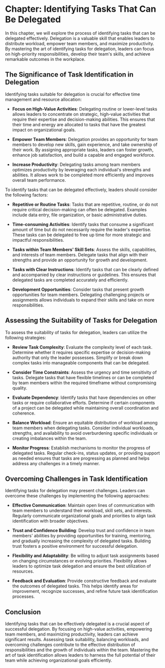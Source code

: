 Chapter: Identifying Tasks That Can Be Delegated
================================================

In this chapter, we will explore the process of identifying tasks that can be delegated effectively. Delegation is a valuable skill that enables leaders to distribute workload, empower team members, and maximize productivity. By mastering the art of identifying tasks for delegation, leaders can focus on high-priority responsibilities, develop their team's skills, and achieve remarkable outcomes in the workplace.

The Significance of Task Identification in Delegation
-----------------------------------------------------

Identifying tasks suitable for delegation is crucial for effective time management and resource allocation:

* **Focus on High-Value Activities**: Delegating routine or lower-level tasks allows leaders to concentrate on strategic, high-value activities that require their expertise and decision-making abilities. This ensures that their time and energy are allocated to tasks that have the greatest impact on organizational goals.

* **Empower Team Members**: Delegation provides an opportunity for team members to develop new skills, gain experience, and take ownership of their work. By assigning appropriate tasks, leaders can foster growth, enhance job satisfaction, and build a capable and engaged workforce.

* **Increase Productivity**: Delegating tasks among team members optimizes productivity by leveraging each individual's strengths and abilities. It allows work to be completed more efficiently and improves overall team performance.

To identify tasks that can be delegated effectively, leaders should consider the following factors:

* **Repetitive or Routine Tasks**: Tasks that are repetitive, routine, or do not require critical decision-making can often be delegated. Examples include data entry, file organization, or basic administrative duties.

* **Time-consuming Activities**: Identify tasks that consume a significant amount of time but do not necessarily require the leader's expertise. These tasks can be delegated to free up time for more strategic and impactful responsibilities.

* **Tasks within Team Members' Skill Sets**: Assess the skills, capabilities, and interests of team members. Delegate tasks that align with their strengths and provide an opportunity for growth and development.

* **Tasks with Clear Instructions**: Identify tasks that can be clearly defined and accompanied by clear instructions or guidelines. This ensures that delegated tasks are completed accurately and efficiently.

* **Development Opportunities**: Consider tasks that present growth opportunities for team members. Delegating challenging projects or assignments allows individuals to expand their skills and take on more responsibilities.

Assessing the Suitability of Tasks for Delegation
-------------------------------------------------

To assess the suitability of tasks for delegation, leaders can utilize the following strategies:

* **Review Task Complexity**: Evaluate the complexity level of each task. Determine whether it requires specific expertise or decision-making authority that only the leader possesses. Simplify or break down complex tasks into manageable components that can be delegated.

* **Consider Time Constraints**: Assess the urgency and time sensitivity of tasks. Delegate tasks that have flexible timelines or can be completed by team members within the required timeframe without compromising quality.

* **Evaluate Dependency**: Identify tasks that have dependencies on other tasks or require collaborative efforts. Determine if certain components of a project can be delegated while maintaining overall coordination and coherence.

* **Balance Workload**: Ensure an equitable distribution of workload among team members when delegating tasks. Consider individual workloads, strengths, and availability to avoid overburdening specific individuals or creating imbalances within the team.

* **Monitor Progress**: Establish mechanisms to monitor the progress of delegated tasks. Regular check-ins, status updates, or providing support as needed ensures that tasks are progressing as planned and helps address any challenges in a timely manner.

Overcoming Challenges in Task Identification
--------------------------------------------

Identifying tasks for delegation may present challenges. Leaders can overcome these challenges by implementing the following approaches:

* **Effective Communication**: Maintain open lines of communication with team members to understand their workload, skill sets, and interests. Regularly communicate organizational goals and priorities to align task identification with broader objectives.

* **Trust and Confidence Building**: Develop trust and confidence in team members' abilities by providing opportunities for training, mentoring, and gradually increasing the complexity of delegated tasks. Building trust fosters a positive environment for successful delegation.

* **Flexibility and Adaptability**: Be willing to adjust task assignments based on changing circumstances or evolving priorities. Flexibility allows leaders to optimize task delegation and ensure the best utilization of resources.

* **Feedback and Evaluation**: Provide constructive feedback and evaluate the outcomes of delegated tasks. This helps identify areas for improvement, recognize successes, and refine future task identification processes.

Conclusion
----------

Identifying tasks that can be effectively delegated is a crucial aspect of successful delegation. By focusing on high-value activities, empowering team members, and maximizing productivity, leaders can achieve significant results. Assessing task suitability, balancing workloads, and overcoming challenges contribute to the effective distribution of responsibilities and the growth of individuals within the team. Mastering the art of task identification allows leaders to harness the full potential of their team while achieving organizational goals efficiently.
